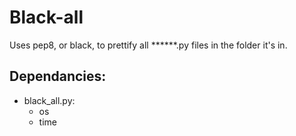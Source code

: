 # Black-all  

Uses pep8, or black, to prettify all ******.py files in the folder it's in.  

## Dependancies:
  - black_all.py:
    - os
    - time
